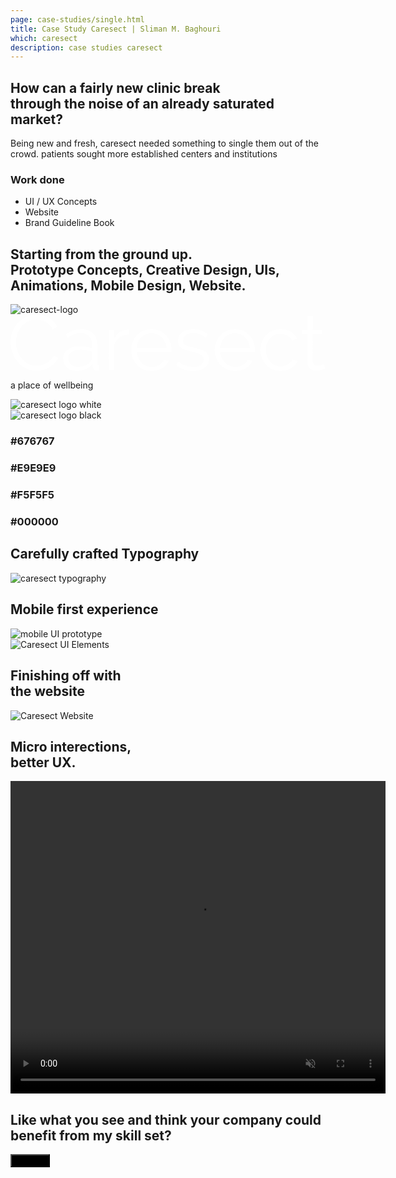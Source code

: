 ```yaml
---
page: case-studies/single.html
title: Case Study Caresect | Sliman M. Baghouri
which: caresect 
description: case studies caresect  
---
```


 <section class="company-intro">
		<div class="container">
			<div class="company-intro-holder">
				<div class="headline-row">
					<h2 class="light reveal-text">How can a fairly new clinic break <br> through the noise of an already saturated market?</h2>
				</div>
				<div class="text-row reveal-text">
					<p>Being new and fresh, caresect needed something to single them out of the crowd. patients sought more established centers and institutions</p>
					<h3 class="light-headline underline">Work done</h3>
					<ul>
						<li>UI / UX Concepts</li>
						<li>Website</li>
						<li>Brand Guideline Book</li>
					</ul>
				</div>
			</div>
		</div>
</section>
<section class="logo-showcase">
	<div class="container">
		<h2 class="light reveal-text">Starting from the ground up.<br> <strong>Prototype Concepts, Creative Design, UIs, Animations, Mobile Design, Website.</strong></h2>
		<div class="showboard">
				<img loading="lazy" class="skew" src="../../work/caresect/caresect-assets/caresect-logo.png" alt="caresect-logo" />
				<svg viewBox="0 0 1212 217" xmlns="http://www.w3.org/2000/svg" fill-rule="evenodd" clip-rule="evenodd" stroke-linejoin="round" stroke-miterlimit="2">
					<g fill="#fff" fill-rule="nonzero">
						<path d="M0 105.884C0 93.122 2.243 80.41 6.73 67.748c4.487-12.662 11.017-23.979 19.591-33.949 8.575-9.97 19.143-18.096 31.706-24.377C70.589 3.141 84.847 0 100.799 0c18.944 0 35.145 4.287 48.605 12.862 13.46 8.574 23.38 19.741 29.761 33.5l-16.451 10.169c-3.389-6.979-7.527-12.861-12.413-17.647-4.885-4.786-10.119-8.674-15.703-11.665-5.583-2.991-11.366-5.135-17.348-6.431-5.982-1.296-11.864-1.944-17.647-1.944-12.762 0-24.029 2.592-33.799 7.777-9.771 5.184-17.997 11.964-24.677 20.339-6.68 8.375-11.715 17.797-15.105 28.266-3.39 10.468-5.084 21.087-5.084 31.854 0 11.765 2.043 23.032 6.131 33.8 4.088 10.767 9.671 20.289 16.75 28.564 7.079 8.276 15.454 14.856 25.125 19.741 9.671 4.886 20.19 7.329 31.556 7.329 5.982 0 12.114-.748 18.395-2.244 6.281-1.495 12.363-3.888 18.246-7.178 5.882-3.291 11.316-7.378 16.301-12.264 4.985-4.885 9.173-10.817 12.563-17.797l17.348 8.974a64.946 64.946 0 01-14.357 21.087 94.406 94.406 0 01-20.639 15.404 102.842 102.842 0 01-24.078 9.571c-8.475 2.194-16.8 3.29-24.975 3.29-14.557 0-27.917-3.19-40.081-9.571-12.163-6.381-22.632-14.706-31.406-24.976-8.774-10.269-15.603-21.934-20.489-34.995C2.443 132.754 0 119.444 0 105.884zM254.241 216.554c-7.378 0-14.207-1.247-20.489-3.739-6.281-2.493-11.764-5.932-16.45-10.319a46.653 46.653 0 01-10.918-15.404c-2.592-5.883-3.888-12.214-3.888-18.994 0-6.779 1.595-13.061 4.785-18.843 3.191-5.783 7.677-10.768 13.46-14.956 5.783-4.187 12.662-7.428 20.639-9.721 7.976-2.293 16.75-3.44 26.321-3.44 7.976 0 16.052.698 24.228 2.094 8.175 1.396 15.454 3.39 21.835 5.982v-14.058c0-13.759-3.889-24.676-11.666-32.752-7.776-8.076-18.544-12.114-32.303-12.114-7.976 0-16.152 1.595-24.527 4.786-8.375 3.19-16.85 7.777-25.424 13.759l-7.179-13.46c20.14-13.559 39.682-20.339 58.625-20.339 19.542 0 34.896 5.483 46.063 16.451 11.167 10.967 16.75 26.122 16.75 45.464v70.29c0 5.584 2.492 8.375 7.478 8.375v17.947c-3.39.598-5.983.897-7.777.897-5.185 0-9.223-1.296-12.114-3.888-2.891-2.593-4.437-6.182-4.636-10.768l-.598-12.264c-7.179 9.372-16.202 16.551-27.07 21.536-10.867 4.985-22.582 7.478-35.145 7.478zM259.027 201c10.568 0 20.289-1.994 29.163-5.982 8.873-3.988 15.603-9.272 20.19-15.853 1.794-1.794 3.14-3.739 4.038-5.832.897-2.094 1.346-4.038 1.346-5.833v-25.424a124.72 124.72 0 00-21.087-5.982A118.045 118.045 0 00270.393 134c-14.357 0-26.022 2.991-34.995 8.973-8.974 5.982-13.46 13.859-13.46 23.63 0 4.786.947 9.272 2.841 13.46 1.895 4.187 4.487 7.826 7.777 10.917s7.228 5.534 11.815 7.328c4.586 1.795 9.471 2.692 14.656 2.692zM455.84 75.674c-13.759.399-25.724 4.188-35.893 11.366-10.17 7.179-17.348 17.049-21.536 29.612v96.911h-20.339V57.728h19.143v37.388c5.782-11.964 13.559-21.336 23.33-28.116 9.771-6.78 20.24-10.17 31.406-10.17 1.595 0 2.892.1 3.889.3v18.544zM542.581 216.554c-11.366 0-21.785-2.144-31.257-6.431-9.472-4.287-17.697-10.17-24.676-17.647-6.979-7.478-12.413-16.102-16.302-25.873-3.888-9.771-5.832-20.24-5.832-31.406 0-10.968 1.944-21.287 5.832-30.958 3.889-9.671 9.273-18.146 16.152-25.424 6.88-7.278 15.105-13.061 24.676-17.348 9.572-4.288 19.941-6.431 31.108-6.431 11.366 0 21.785 2.143 31.256 6.431 9.472 4.287 17.598 10.119 24.378 17.497 6.779 7.378 12.064 15.853 15.852 25.424 3.789 9.572 5.683 19.742 5.683 30.509v4.786c0 1.595-.099 2.692-.299 3.29H485.75c.599 8.375 2.543 16.102 5.833 23.181 3.29 7.079 7.528 13.211 12.712 18.395 5.185 5.185 11.117 9.223 17.797 12.114S535.901 201 543.478 201c4.985 0 9.97-.698 14.955-2.094 4.986-1.395 9.572-3.29 13.759-5.683a51.128 51.128 0 0011.366-8.823c3.39-3.49 5.983-7.328 7.777-11.516l17.648 4.786c-2.393 5.783-5.783 11.017-10.17 15.703s-9.472 8.774-15.255 12.263c-5.782 3.49-12.163 6.182-19.142 8.076-6.98 1.895-14.258 2.842-21.835 2.842zm57.428-89.134c-.598-8.375-2.542-16.003-5.832-22.882-3.29-6.879-7.478-12.812-12.563-17.797-5.085-4.985-10.967-8.873-17.647-11.665-6.68-2.792-13.809-4.188-21.386-4.188-7.578 0-14.756 1.396-21.536 4.188-6.78 2.792-12.712 6.68-17.797 11.665-5.085 4.985-9.172 10.967-12.263 17.947-3.091 6.979-4.936 14.556-5.534 22.732h114.558zM702.603 216.554c-12.163 0-24.028-1.994-35.594-5.982-11.565-3.989-21.535-9.771-29.91-17.349l9.272-13.759c8.774 7.179 17.697 12.563 26.77 16.152 9.073 3.59 18.794 5.384 29.163 5.384 12.563 0 22.583-2.542 30.06-7.627 7.478-5.085 11.217-12.313 11.217-21.685 0-4.387-.997-8.026-2.991-10.918-1.994-2.891-4.935-5.434-8.824-7.627-3.888-2.193-8.774-4.138-14.656-5.833-5.883-1.695-12.712-3.439-20.489-5.234-8.973-2.193-16.75-4.387-23.33-6.58-6.581-2.194-12.014-4.686-16.302-7.478-4.287-2.792-7.477-6.231-9.571-10.319-2.094-4.088-3.141-9.223-3.141-15.404 0-7.777 1.546-14.657 4.636-20.639 3.091-5.982 7.279-10.917 12.563-14.806 5.284-3.888 11.466-6.829 18.545-8.823 7.078-1.994 14.606-2.991 22.582-2.991 11.965 0 22.832 1.944 32.603 5.832 9.771 3.889 17.647 9.023 23.629 15.404l-9.87 11.965c-5.783-5.982-12.812-10.469-21.087-13.46-8.276-2.991-16.9-4.487-25.873-4.487-5.384 0-10.369.549-14.955 1.645-4.587 1.097-8.625 2.842-12.114 5.235-3.49 2.393-6.232 5.433-8.226 9.122-1.994 3.689-2.991 8.027-2.991 13.012 0 4.187.698 7.577 2.094 10.169 1.396 2.593 3.689 4.836 6.879 6.73 3.191 1.895 7.229 3.59 12.114 5.085 4.886 1.496 10.818 3.041 17.797 4.636 9.97 2.393 18.744 4.786 26.322 7.179 7.577 2.393 13.908 5.184 18.993 8.375 5.085 3.19 8.923 7.079 11.516 11.665 2.592 4.586 3.888 10.17 3.888 16.75 0 14.357-5.484 25.723-16.451 34.098s-25.723 12.563-44.268 12.563zM863.822 216.554c-11.366 0-21.785-2.144-31.257-6.431-9.471-4.287-17.697-10.17-24.676-17.647-6.979-7.478-12.413-16.102-16.301-25.873-3.889-9.771-5.833-20.24-5.833-31.406 0-10.968 1.944-21.287 5.833-30.958 3.888-9.671 9.272-18.146 16.151-25.424 6.88-7.278 15.105-13.061 24.677-17.348 9.571-4.288 19.94-6.431 31.107-6.431 11.366 0 21.785 2.143 31.257 6.431 9.471 4.287 17.597 10.119 24.377 17.497 6.78 7.378 12.064 15.853 15.853 25.424 3.788 9.572 5.683 19.742 5.683 30.509v4.786c0 1.595-.1 2.692-.299 3.29H806.992c.598 8.375 2.542 16.102 5.832 23.181 3.29 7.079 7.528 13.211 12.712 18.395 5.185 5.185 11.117 9.223 17.797 12.114S857.142 201 864.719 201c4.986 0 9.971-.698 14.956-2.094 4.985-1.395 9.571-3.29 13.759-5.683A51.174 51.174 0 00904.8 184.4c3.39-3.49 5.982-7.328 7.777-11.516l17.647 4.786c-2.393 5.783-5.783 11.017-10.17 15.703s-9.471 8.774-15.254 12.263c-5.783 3.49-12.164 6.182-19.143 8.076-6.979 1.895-14.258 2.842-21.835 2.842zm57.429-89.134c-.599-8.375-2.543-16.003-5.833-22.882-3.29-6.879-7.478-12.812-12.562-17.797-5.085-4.985-10.968-8.873-17.648-11.665s-13.809-4.188-21.386-4.188-14.756 1.396-21.536 4.188c-6.779 2.792-12.712 6.68-17.797 11.665-5.084 4.985-9.172 10.967-12.263 17.947-3.091 6.979-4.935 14.556-5.533 22.732h114.558zM961.331 135.197c0-10.968 1.894-21.337 5.683-31.108 3.789-9.77 9.123-18.295 16.002-25.573 6.88-7.279 15.105-13.011 24.677-17.199 9.571-4.187 20.14-6.281 31.705-6.281 14.756 0 27.618 3.34 38.585 10.02 10.967 6.68 19.243 15.703 24.826 27.069l-19.741 6.281c-4.387-7.976-10.519-14.207-18.395-18.694-7.877-4.486-16.601-6.73-26.172-6.73-7.976 0-15.404 1.595-22.284 4.786-6.879 3.19-12.861 7.527-17.946 13.011-5.085 5.484-9.073 12.014-11.964 19.592-2.892 7.577-4.337 15.852-4.337 24.826 0 8.773 1.495 17.049 4.486 24.825 2.991 7.777 7.079 14.507 12.264 20.19 5.184 5.683 11.216 10.17 18.096 13.46 6.879 3.29 14.207 4.935 21.984 4.935 4.985 0 9.92-.698 14.806-2.093 4.885-1.396 9.422-3.34 13.609-5.833 4.188-2.493 7.777-5.334 10.768-8.525 2.991-3.19 5.085-6.58 6.281-10.169l20.04 5.982c-2.193 5.583-5.384 10.718-9.571 15.404-4.188 4.686-9.123 8.774-14.806 12.263-5.683 3.49-11.964 6.182-18.844 8.076-6.879 1.895-14.008 2.842-21.386 2.842-11.366 0-21.835-2.144-31.406-6.431-9.571-4.287-17.847-10.17-24.826-17.647-6.979-7.478-12.413-16.102-16.301-25.873-3.889-9.771-5.833-20.24-5.833-31.406zM1211.09 206.085c-1.197.598-2.941 1.396-5.235 2.393-2.293.997-4.935 1.994-7.926 2.991-2.991.997-6.381 1.894-10.17 2.692-3.788.797-7.776 1.196-11.964 1.196-4.387 0-8.574-.598-12.562-1.794-3.989-1.197-7.478-3.041-10.469-5.534-2.991-2.492-5.384-5.633-7.179-9.422-1.794-3.788-2.692-8.175-2.692-13.16V73.88h-21.535V57.728h21.535V5.085h20.34v52.643h35.892V73.88h-35.892v105.884c.398 5.782 2.442 10.02 6.131 12.712s7.927 4.038 12.712 4.038c5.783 0 10.868-.948 15.255-2.842 4.387-1.894 7.178-3.24 8.375-4.038l5.384 16.451z"/>
					</g>
				</svg>	
				<p class="p-black">a place of wellbeing</p>		
		</div>
		<div class="logo-variations">
				<div class="reveal-image-container">
					<div class="logo-black reveal-image">
						<img loading="lazy"  src="../../work/caresect/caresect-assets/caresect-logo-b.png" alt="caresect logo white" />
					</div>					
				</div>
				<div class="reveal-image-container">
					<div class="white-black reveal-image">
						<img loading="lazy"  src="../../work/caresect/caresect-assets/caresect-logo.png" alt="caresect logo black" />
					</div>
				</div>
		</div>
	</div>	
</section>


<section class="color-schemes">
	<div class="container">
		<div class="color-holder">
			<div class="colors">
				<h3 class="reveal-text">#676767</h3>
			</div>
			<div class="colors">
				<h3 class="reveal-text">#E9E9E9</h3>
			</div>
			<div class="colors">
				<h3 class="reveal-text">#F5F5F5</h3>
			</div>
			<div class="colors">
				<h3 class="reveal-text">#000000</h3>
			</div>			
		</div>
	</div>
</section>

<section class="typography-section">
	<div class="container">
		<h2 class="light reveal-text">Carefully crafted Typography</h2>
		<div class="reveal-image-container">
			<div class="reveal-image">
					<img loading="lazy" class="skew" src="../../work/caresect/caresect-assets/typography.png" alt="caresect typography" />
			</div>
		</div>
	</div>
</section>

<section class="mobile-section">
	<div class="container">
		<h2 class="light reveal-text">Mobile first experience</h2>

<div class="reveal-image-container">
	<div class="reveal-image">
		<img loading="lazy" class="skew"  src="../../work/caresect/caresect-assets/prototype.jpg" alt="mobile UI prototype" />
	</div>
</div>

<div class="reveal-image-container">
	<div class="reveal-image">
	<img loading="lazy" class="skew" src="../../work/caresect/caresect-assets/UI.jpg" alt="Caresect UI Elements" />
	</div>
</div>


</div>
</section>

<div class="website-section">
	<div class="container">
		<h2 class="light reveal-text">Finishing off with <br>the website</h2>
		<img loading="lazy"  src="../../work/caresect/caresect-assets/website.jpg" alt="Caresect Website" />
	</div>
</div>

<div class="animation-section">
	<div class="container">
		<h2 class="light reveal-text">Micro interections,<br>better UX.</h2>
		<video width="600" height="500" playsinline loop preload autoplay muted>
		  <source src="../../work/caresect/website-animation.webm" type="video/webm">
 		  <source src="../../work/caresect/map.ogg" type="video/ogg">
	  	 Your browser does not support the html5 media player.
		</video>				
	</div>
</div>



<footer>
	<div class="container">
		<div class="footer-opt-in">
				<h2>Like what you see and think your company could benefit from my skill set? </h2>
				<a target="_blank" href="/contact/"><button style="background:#000" class="btn-s">Hire Me</button></a>
</footer>
